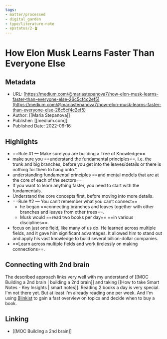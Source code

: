 ```yaml
---
tags: 
- matter/processed
- digital_garden
- type/literature-note
- epstatus/2-🪴
---
```

# How Elon Musk Learns Faster Than Everyone Else
## Metadata
* URL: [https://medium.com/@mariastepanova7/how-elon-musk-learns-faster-than-everyone-else-26c5cf4c2ef5](https://medium.com/@mariastepanova7/how-elon-musk-learns-faster-than-everyone-else-26c5cf4c2ef5)
* Author: [[Maria Stepanova]]
* Publisher: [[medium.com]]
* Published Date: 2022-06-16

## Highlights
* ==Rule #1 — Make sure you are building a Tree of Knowledge==
* make sure you ==understand the fundamental principles==, i.e. the trunk and big branches, before you get into the leaves/details or there is nothing for them to hang onto.”
* understanding fundamental principles ==and mental models that are at the core of each of the sectors==
* If you want to learn anything faster, you need to start with the fundamentals.
* Understand the core concepts first, before moving into more details.
* ==Rule #2 — You can’t remember what you can’t connect==
	* he began ==connecting branches and leaves together with other branches and leaves from other trees==.
	* Musk would ==read two books per day== ==in various disciplines==.
* focus on just one field, like many of us do. He learned across multiple fields, and it gave him significant advantages. It allowed him to stand out and apply his vast knowledge to build several billion-dollar companies.
* ==Learn across multiple fields and work tirelessly on making connections==.

## Connecting with 2nd brain
The described approach links very well with my understand of [[MOC Building a 2nd brain | building a 2nd brain]] and taking [[How to take Smart Notes - Key Insights | smart notes]]. Reading 2 books a day is very special. I'm not there yet. But at least I'm already reading one per week. And I'm using [Blinkist](https://www.blinkist.com/) to gain a fast overview on topics and decide when to buy a book. 

## Linking
+ [[MOC Building a 2nd brain]]